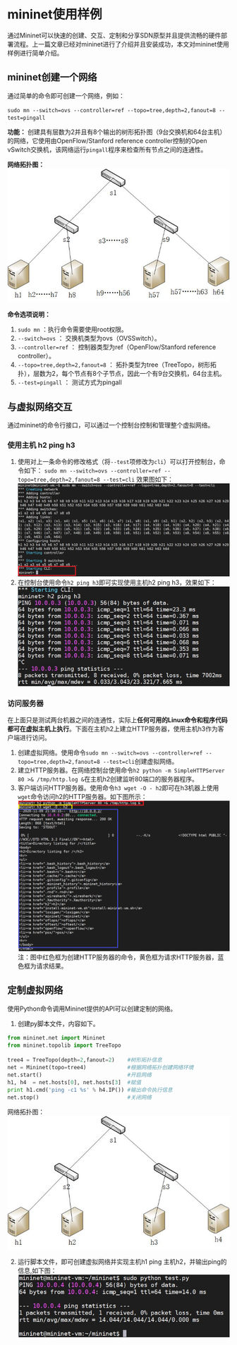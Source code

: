 # mininet使用样例
通过Mininet可以快速的创建、交互、定制和分享SDN原型并且提供流畅的硬件部署流程。上一篇文章已经对mininet进行了介绍并且安装成功，本文对mininet使用样例进行简单介绍。
## mininet创建一个网络
通过简单的命令即可创建一个网络，例如：

`sudo mn --switch=ovs --controller=ref --topo=tree,depth=2,fanout=8 --test=pingall`

**功能：** 创建具有层数为2并且有8个输出的树形拓扑图（9台交换机和64台主机）的网络，它使用由OpenFlow/Stanford reference controller控制的Open vSwitch交换机，该网络运行`pingall`程序来检查所有节点之间的连通性。

**网络拓扑图：**
![mininet-02-01.jpg](../IMG/mininet/mininet-02-01.jpg)

**命令选项说明：**
1. `sudo mn` ：执行命令需要使用root权限。
2. `--switch=ovs` ： 交换机类型为ovs（OVSSwitch）。
3. `--controller=ref` ： 控制器类型为ref（OpenFlow/Stanford reference controller）。
4. `--topo=tree,depth=2,fanout=8` ： 拓扑类型为tree（TreeTopo，树形拓扑），层数为2，每个节点有8个子节点，因此一个有9台交换机，64台主机。
5. `--test=pingall` ： 测试方式为pingall
## 与虚拟网络交互
通过mininet的命令行接口，可以通过一个控制台控制和管理整个虚拟网络。
### 使用主机 h2 ping h3
1. 使用对上一条命令的修改格式（将`--test`项修改为`cli`）可以打开控制台，命令如下：
`sudo mn --switch=ovs --controller=ref --topo=tree,depth=2,fanout=8 --test=cli`
效果图如下：
![mininet-02-01.jpg](../IMG/mininet/mininet-02-02.jpg)
2. 在控制台使用命令`h2 ping h3`即可实现使用主机h2 ping h3，效果如下：
![mininet-02-02.jpg](../IMG/mininet/mininet-02-03.jpg)
### 访问服务器
在上面只是测试两台机器之间的连通性，实际上**任何可用的Linux命令和程序代码都可在虚拟主机上执行**。下面在主机h2上建立HTTP服务器，使用主机h3作为客户端进行访问。
1. 创建虚拟网络。使用命令`sudo mn --switch=ovs --controller=ref --topo=tree,depth=2,fanout=8 --test=cli`创建虚拟网络。
2. 建立HTTP服务器。在网络控制台使用命令`h2 python -m SimpleHTTPServer 80 >& /tmp/http.log &`在主机h2创建监听80端口的服务器程序。
3. 客户端访问HTTP服务器。使用命令`h3 wget -O - h2`即可在h3机器上使用`wget`命令访问h2的HTTP服务器。如下图所示：
![mininet-02-03.jpg](../IMG/mininet/mininet-02-04.jpg)
注：图中红色框为创建HTTP服务器的命令，黄色框为请求HTTP服务器，蓝色框为请求结果。
## 定制虚拟网络
使用Python命令调用Mininet提供的API可以创建定制的网络。
1. 创建py脚本文件，内容如下。
``` python
from mininet.net import Mininet
from mininet.topolib import TreeTopo

tree4 = TreeTopo(depth=2,fanout=2)    #树形拓扑信息
net = Mininet(topo=tree4)             #根据网络拓扑创建网络环境
net.start()                           #开启网络
h1, h4  = net.hosts[0], net.hosts[3]  #赋值
print h1.cmd('ping -c1 %s' % h4.IP()) #输出命令执行信息
net.stop()                            #关闭网络
```
网络拓扑图：
![mininet-02-05.jpg](../IMG/mininet/mininet-02-05.jpg)

2. 运行脚本文件，即可创建虚拟网络并实现主机h1 ping 主机h2，并输出ping的信息,如下图：
![mininet-02-06.jpg](../IMG/mininet/mininet-02-06.jpg)